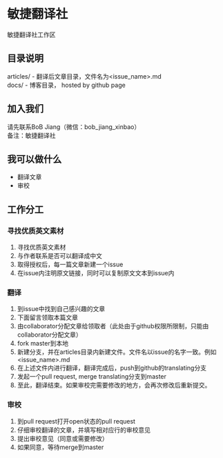 # 敏捷翻译社
敏捷翻译社工作区

## 目录说明
articles/ - 翻译后文章目录，文件名为<issue_name>.md  
docs/ - 博客目录， hosted by github page  

## 加入我们
请先联系BoB Jiang（微信：bob_jiang_xinbao）  
备注：敏捷翻译社

## 我可以做什么
- 翻译文章
- 审校

## 工作分工

### 寻找优质英文素材
1. 寻找优质英文素材
2. 与作者联系是否可以翻译成中文
3. 取得授权后，每一篇文章新建一个issue
4. 在issue内注明原文链接，同时可以复制原文文本到issue内

### 翻译
1. 到issue中找到自己感兴趣的文章
2. 下面留言领取本篇文章
3. 由collaborator分配文章给领取者（此处由于github权限所限制，只能由collaborator分配文章）
4. fork master到本地
5. 新建分支，并在articles目录内新建文件。文件名以issue的名字一致。例如\<issue_name\>.md
6. 在上述文件内进行翻译，翻译完成后，push到github的translating分支
7. 发起一个pull request, merge translating分支到master
8. 至此，翻译结束。如果审校完需要修改的地方，会再次修改后重新提交。  

### 审校
1. 到pull request打开open状态的pull request
2. 仔细审校翻译的文章，并填写相对应行的审校意见
3. 提出审校意见（同意或需要修改）
4. 如果同意，等待merge到master